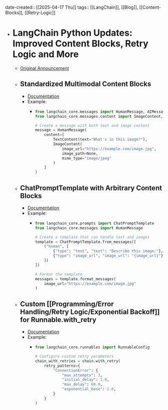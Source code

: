 date-created:: [[2025-04-17 Thu]]
tags:: [[LangChain]], [[Blog]], [[Content-Blocks]], [[Retry-Logic]]

- # LangChain Python Updates: Improved Content Blocks, Retry Logic and More
	- [Original Announcement](https://changelog.langchain.com/announcements/langchain-python-updates-improved-contenet-blocks-retry-logic-and-more)
	- ## Standardized Multimodal Content Blocks
		- [Documentation](https://python.langchain.com/docs/how_to/multimodal_inputs/)
		- Example:
			- ```python
			  from langchain_core.messages import HumanMessage, AIMessage
			  from langchain_core.messages.content import ImageContent, TextContent
			  
			  # Create a message with both text and image content
			  message = HumanMessage(
			      content=[
			          TextContent(text="What's in this image?"),
			          ImageContent(
			              image_url="https://example.com/image.jpg",
			              image_path=None,
			              mime_type="image/jpeg"
			          )
			      ]
			  )
			  ```
	- ## ChatPromptTemplate with Arbitrary Content Blocks
		- [Documentation](https://python.langchain.com/docs/how_to/multimodal_prompts/)
		- Example:
			- ```python
			  from langchain_core.prompts import ChatPromptTemplate
			  from langchain_core.messages import HumanMessage
			  
			  # Create a template that can handle text and images
			  template = ChatPromptTemplate.from_messages([
			      ("human", [
			          {"type": "text", "text": "Describe this image:"},
			          {"type": "image_url", "image_url": "{image_url}"}
			      ])
			  ])
			  
			  # Format the template
			  messages = template.format_messages(
			      image_url="https://example.com/image.jpg"
			  )
			  ```
	- ## Custom [[Programming/Error Handling/Retry Logic/Exponential Backoff]] for Runnable.with_retry
		- [Documentation](https://python.langchain.com/api_reference/core/runnables/langchain_core.runnables.base.Runnable.html#langchain_core.runnables.base.Runnable.with_retry)
		- Example:
			- ```python
			  from langchain_core.runnables import RunnableConfig
			  
			  # Configure custom retry parameters
			  chain_with_retries = chain.with_retry(
			      retry_patterns={
			          "ConnectionError": {
			              "max_attempts": 3,
			              "initial_delay": 1.0,
			              "max_delay": 60.0,
			              "exponential_base": 2.0,
			          }
			      }
			  )
			  ```
